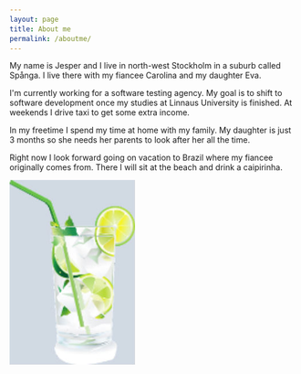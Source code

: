 ```yaml
---
layout: page
title: About me
permalink: /aboutme/
---
```


My name is Jesper and I live in north-west Stockholm in a suburb called Spånga. I live there 
with my fiancee Carolina and my daughter Eva. 

I'm currently working for a software testing agency. My goal is to shift to software development once 
my studies at Linnaus University is finished. At weekends I drive taxi to get some extra income.

In my freetime I spend my time at home with my family. My daughter is just 3 months so she needs her parents 
to look after her all the time. 

Right now I look forward going on vacation to Brazil where my fiancee originally comes from. 
There I will sit at the beach and drink a caipirinha.

![caipirinha](/img/caipi.jpg)
